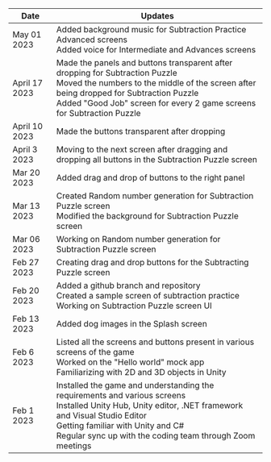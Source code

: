 | Date  | Updates |
| ------------- | ------------- |
| May 01 2023 |	Added background music for Subtraction Practice Advanced screens <br> Added voice for Intermediate and Advances screens|
| April 17 2023 |	Made the panels and buttons transparent after dropping for Subtraction Puzzle <br> Moved the numbers to the middle of the screen after being dropped for Subtraction Puzzle <br> Added "Good Job" screen for every 2 game screens for Subtraction Puzzle|
| April 10 2023 |	Made the buttons transparent after dropping |
| April 3 2023 |	Moving to the next screen after dragging and dropping all buttons in the Subtraction Puzzle screen |
| Mar 20 2023 |	Added drag and drop of buttons to the right panel |
| Mar 13 2023 |	Created Random number generation for Subtraction Puzzle screen <br> Modified the background for Subtraction Puzzle screen |
| Mar 06 2023 |	Working on Random number generation for Subtraction Puzzle screen |
| Feb 27 2023  | Creating drag and drop buttons for the Subtracting Puzzle screen|
| Feb 20 2023 | Added a github branch and repository <br>	Created a sample screen of subtraction practice <br> Working on Subtraction Puzzle screen UI|
| Feb 13 2023 |	Added dog images in the Splash screen |
| Feb 6 2023 | Listed all the screens and buttons present in various screens of the game <br>	Worked on the "Hello world" mock app <br>	Familiarizing with 2D and 3D objects in Unity |
| Feb 1 2023 | Installed the game and understanding the requirements and various screens <br>	Installed Unity Hub, Unity editor, .NET framework and Visual Studio Editor <br> Getting familiar with Unity and C# <br> Regular sync up with the coding team through Zoom meetings |
